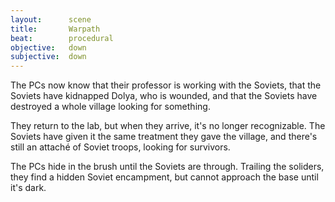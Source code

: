 ```yaml
---
layout:      scene
title:       Warpath
beat:        procedural
objective:   down
subjective:  down
---
```



The PCs now know that their professor is working with the Soviets,
that the Soviets have kidnapped Dolya, who is wounded,
and that the Soviets have destroyed a whole village looking for something.

They return to the lab, but when they arrive, it's no longer recognizable.
The Soviets have given it the same treatment they gave the village,
and there's still an attaché of Soviet troops, looking for survivors.

The PCs hide in the brush until the Soviets are through.
Trailing the soliders, they find a hidden Soviet encampment,
but cannot approach the base until it's dark.










